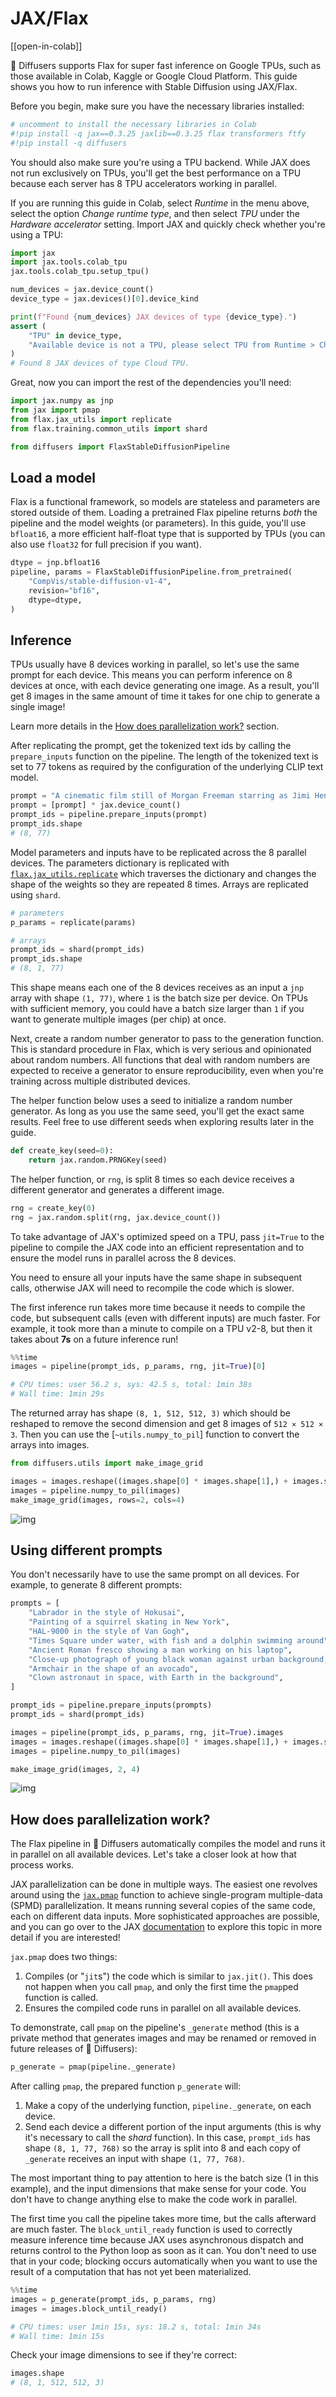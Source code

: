 <!--Copyright 2023 The HuggingFace Team. All rights reserved.

Licensed under the Apache License, Version 2.0 (the "License"); you may not use this file except in compliance with
the License. You may obtain a copy of the License at

http://www.apache.org/licenses/LICENSE-2.0

Unless required by applicable law or agreed to in writing, software distributed under the License is distributed on
an "AS IS" BASIS, WITHOUT WARRANTIES OR CONDITIONS OF ANY KIND, either express or implied. See the License for the
specific language governing permissions and limitations under the License.
-->

# JAX/Flax

[[open-in-colab]]

🤗 Diffusers supports Flax for super fast inference on Google TPUs, such as those available in Colab, Kaggle or Google Cloud Platform. This guide shows you how to run inference with Stable Diffusion using JAX/Flax.

Before you begin, make sure you have the necessary libraries installed:

```py
# uncomment to install the necessary libraries in Colab
#!pip install -q jax==0.3.25 jaxlib==0.3.25 flax transformers ftfy
#!pip install -q diffusers
```

You should also make sure you're using a TPU backend. While JAX does not run exclusively on TPUs, you'll get the best performance on a TPU because each server has 8 TPU accelerators working in parallel.

If you are running this guide in Colab, select *Runtime* in the menu above, select the option *Change runtime type*, and then select *TPU* under the *Hardware accelerator* setting. Import JAX and quickly check whether you're using a TPU:

```python
import jax
import jax.tools.colab_tpu
jax.tools.colab_tpu.setup_tpu()

num_devices = jax.device_count()
device_type = jax.devices()[0].device_kind

print(f"Found {num_devices} JAX devices of type {device_type}.")
assert (
    "TPU" in device_type,
    "Available device is not a TPU, please select TPU from Runtime > Change runtime type > Hardware accelerator"
)
# Found 8 JAX devices of type Cloud TPU.
```

Great, now you can import the rest of the dependencies you'll need:

```python
import jax.numpy as jnp
from jax import pmap
from flax.jax_utils import replicate
from flax.training.common_utils import shard

from diffusers import FlaxStableDiffusionPipeline
```

## Load a model

Flax is a functional framework, so models are stateless and parameters are stored outside of them. Loading a pretrained Flax pipeline returns *both* the pipeline and the model weights (or parameters). In this guide, you'll use `bfloat16`, a more efficient half-float type that is supported by TPUs (you can also use `float32` for full precision if you want).

```python
dtype = jnp.bfloat16
pipeline, params = FlaxStableDiffusionPipeline.from_pretrained(
    "CompVis/stable-diffusion-v1-4",
    revision="bf16",
    dtype=dtype,
)
```

## Inference

TPUs usually have 8 devices working in parallel, so let's use the same prompt for each device. This means you can perform inference on 8 devices at once, with each device generating one image. As a result, you'll get 8 images in the same amount of time it takes for one chip to generate a single image!

<Tip>

Learn more details in the [How does parallelization work?](#how-does-parallelization-work) section.

</Tip>

After replicating the prompt, get the tokenized text ids by calling the `prepare_inputs` function on the pipeline. The length of the tokenized text is set to 77 tokens as required by the configuration of the underlying CLIP text model.

```python
prompt = "A cinematic film still of Morgan Freeman starring as Jimi Hendrix, portrait, 40mm lens, shallow depth of field, close up, split lighting, cinematic"
prompt = [prompt] * jax.device_count()
prompt_ids = pipeline.prepare_inputs(prompt)
prompt_ids.shape
# (8, 77)
```

Model parameters and inputs have to be replicated across the 8 parallel devices. The parameters dictionary is replicated with [`flax.jax_utils.replicate`](https://flax.readthedocs.io/en/latest/api_reference/flax.jax_utils.html#flax.jax_utils.replicate) which traverses the dictionary and changes the shape of the weights so they are repeated 8 times. Arrays are replicated using `shard`.

```python
# parameters
p_params = replicate(params)

# arrays
prompt_ids = shard(prompt_ids)
prompt_ids.shape
# (8, 1, 77)
```

This shape means each one of the 8 devices receives as an input a `jnp` array with shape `(1, 77)`, where `1` is the batch size per device. On TPUs with sufficient memory, you could have a batch size larger than `1` if you want to generate multiple images (per chip) at once.

Next, create a random number generator to pass to the generation function. This is standard procedure in Flax, which is very serious and opinionated about random numbers. All functions that deal with random numbers are expected to receive a generator to ensure reproducibility, even when you're training across multiple distributed devices.

The helper function below uses a seed to initialize a random number generator. As long as you use the same seed, you'll get the exact same results. Feel free to use different seeds when exploring results later in the guide.

```python
def create_key(seed=0):
    return jax.random.PRNGKey(seed)
```

The helper function, or `rng`, is split 8 times so each device receives a different generator and generates a different image.

```python
rng = create_key(0)
rng = jax.random.split(rng, jax.device_count())
```

To take advantage of JAX's optimized speed on a TPU, pass `jit=True` to the pipeline to compile the JAX code into an efficient representation and to ensure the model runs in parallel across the 8 devices.

<Tip warning={true}>

You need to ensure all your inputs have the same shape in subsequent calls, otherwise JAX will need to recompile the code which is slower.

</Tip>

The first inference run takes more time because it needs to compile the code, but subsequent calls (even with different inputs) are much faster. For example, it took more than a minute to compile on a TPU v2-8, but then it takes about **7s** on a future inference run!

```py
%%time
images = pipeline(prompt_ids, p_params, rng, jit=True)[0]

# CPU times: user 56.2 s, sys: 42.5 s, total: 1min 38s
# Wall time: 1min 29s
```

The returned array has shape `(8, 1, 512, 512, 3)` which should be reshaped to remove the second dimension and get 8 images of `512 × 512 × 3`. Then you can use the [`~utils.numpy_to_pil`] function to convert the arrays into images.

```python
from diffusers.utils import make_image_grid

images = images.reshape((images.shape[0] * images.shape[1],) + images.shape[-3:])
images = pipeline.numpy_to_pil(images)
make_image_grid(images, rows=2, cols=4)
```

![img](https://huggingface.co/datasets/YiYiXu/test-doc-assets/resolve/main/stable_diffusion_jax_how_to_cell_38_output_0.jpeg)

## Using different prompts

You don't necessarily have to use the same prompt on all devices. For example, to generate 8 different prompts:

```python
prompts = [
    "Labrador in the style of Hokusai",
    "Painting of a squirrel skating in New York",
    "HAL-9000 in the style of Van Gogh",
    "Times Square under water, with fish and a dolphin swimming around",
    "Ancient Roman fresco showing a man working on his laptop",
    "Close-up photograph of young black woman against urban background, high quality, bokeh",
    "Armchair in the shape of an avocado",
    "Clown astronaut in space, with Earth in the background",
]

prompt_ids = pipeline.prepare_inputs(prompts)
prompt_ids = shard(prompt_ids)

images = pipeline(prompt_ids, p_params, rng, jit=True).images
images = images.reshape((images.shape[0] * images.shape[1],) + images.shape[-3:])
images = pipeline.numpy_to_pil(images)

make_image_grid(images, 2, 4)
```

![img](https://huggingface.co/datasets/YiYiXu/test-doc-assets/resolve/main/stable_diffusion_jax_how_to_cell_43_output_0.jpeg)

## How does parallelization work?

The Flax pipeline in 🤗 Diffusers automatically compiles the model and runs it in parallel on all available devices. Let's take a closer look at how that process works.

JAX parallelization can be done in multiple ways. The easiest one revolves around using the [`jax.pmap`](https://jax.readthedocs.io/en/latest/_autosummary/jax.pmap.html) function to achieve single-program multiple-data (SPMD) parallelization. It means running several copies of the same code, each on different data inputs. More sophisticated approaches are possible, and you can go over to the JAX [documentation](https://jax.readthedocs.io/en/latest/index.html) to explore this topic in more detail if you are interested!

`jax.pmap` does two things:

1. Compiles (or "`jit`s") the code which is similar to `jax.jit()`. This does not happen when you call `pmap`, and only the first time the `pmap`ped function is called.
2. Ensures the compiled code runs in parallel on all available devices.

To demonstrate, call `pmap` on the pipeline's `_generate` method (this is a private method that generates images and may be renamed or removed in future releases of 🤗 Diffusers):

```python
p_generate = pmap(pipeline._generate)
```

After calling `pmap`, the prepared function `p_generate` will:

1. Make a copy of the underlying function, `pipeline._generate`, on each device.
2. Send each device a different portion of the input arguments (this is why it's necessary to call the *shard* function). In this case, `prompt_ids` has shape `(8, 1, 77, 768)` so the array is split into 8 and each copy of `_generate` receives an input with shape `(1, 77, 768)`.

The most important thing to pay attention to here is the batch size (1 in this example), and the input dimensions that make sense for your code. You don't have to change anything else to make the code work in parallel.

The first time you call the pipeline takes more time, but the calls afterward are much faster. The `block_until_ready` function is used to correctly measure inference time because JAX uses asynchronous dispatch and returns control to the Python loop as soon as it can. You don't need to use that in your code; blocking occurs automatically when you want to use the result of a computation that has not yet been materialized.

```py
%%time
images = p_generate(prompt_ids, p_params, rng)
images = images.block_until_ready()

# CPU times: user 1min 15s, sys: 18.2 s, total: 1min 34s
# Wall time: 1min 15s
```

Check your image dimensions to see if they're correct:

```python
images.shape
# (8, 1, 512, 512, 3)
```
